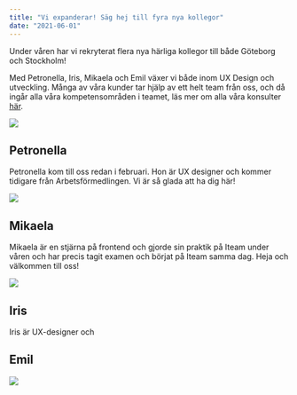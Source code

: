 ```yaml
---
title: "Vi expanderar! Säg hej till fyra nya kollegor"
date: "2021-06-01"
---
```


Under våren har vi rekryterat flera nya härliga kollegor till både Göteborg och Stockholm! 

Med Petronella, Iris, Mikaela och Emil växer vi både inom UX Design och utveckling. Många av våra kunder tar hjälp av ett helt team från oss, och då ingår alla våra kompetensområden i teamet, läs mer om alla våra konsulter <a href="/about"> här</a>.

<img src='/images/Petronella.png' class="w-50 img-fluid"/>

## Petronella 
Petronella kom till oss redan i februari. Hon är UX designer och kommer tidigare från Arbetsförmedlingen. Vi är så glada att ha dig här!


<img src='/images/Mikaela.png' class="w-50 img-fluid"/>

## Mikaela
Mikaela är en stjärna på frontend och gjorde sin praktik på Iteam under våren och har precis tagit examen och börjat på Iteam samma dag. Heja och välkommen till oss!

<img src='/images/Iris.jpeg' class="w-50 img-fluid"/>

## Iris
Iris är UX-designer och 

## Emil

<img src='/images/Emil.jpeg' class="w-50 img-fluid"/>
